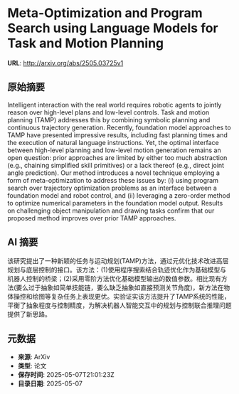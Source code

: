 # Meta-Optimization and Program Search using Language Models for Task and Motion Planning

**URL**: http://arxiv.org/abs/2505.03725v1

## 原始摘要

Intelligent interaction with the real world requires robotic agents to
jointly reason over high-level plans and low-level controls. Task and motion
planning (TAMP) addresses this by combining symbolic planning and continuous
trajectory generation. Recently, foundation model approaches to TAMP have
presented impressive results, including fast planning times and the execution
of natural language instructions. Yet, the optimal interface between high-level
planning and low-level motion generation remains an open question: prior
approaches are limited by either too much abstraction (e.g., chaining
simplified skill primitives) or a lack thereof (e.g., direct joint angle
prediction). Our method introduces a novel technique employing a form of
meta-optimization to address these issues by: (i) using program search over
trajectory optimization problems as an interface between a foundation model and
robot control, and (ii) leveraging a zero-order method to optimize numerical
parameters in the foundation model output. Results on challenging object
manipulation and drawing tasks confirm that our proposed method improves over
prior TAMP approaches.


## AI 摘要

该研究提出了一种新颖的任务与运动规划(TAMP)方法，通过元优化技术改进高层规划与底层控制的接口。该方法：(1)使用程序搜索结合轨迹优化作为基础模型与机器人控制的桥梁；(2)采用零阶方法优化基础模型输出的数值参数。相比现有方法(要么过于抽象如简单技能链，要么缺乏抽象如直接预测关节角度)，新方法在物体操控和绘图等复杂任务上表现更优。实验证实该方法提升了TAMP系统的性能，平衡了抽象程度与控制精度，为解决机器人智能交互中的规划与控制联合推理问题提供了新思路。

## 元数据

- **来源**: ArXiv
- **类型**: 论文
- **保存时间**: 2025-05-07T21:01:23Z
- **目录日期**: 2025-05-07
